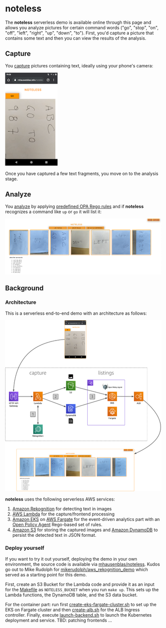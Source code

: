 # noteless

The **noteless** serverless demo is available online through this page and allows you analyze pictures for certain command words ("go", "stop", "on", "off", "left", "right", "up", "down", "to"). First, you'd capture a picture 
that contains some text and then you can view the results of the analysis.  

## Capture

You [capture](http://mhausenblas.info/noteless/capture/) pictures containing text, ideally using your phone's camera:

![screenshot capture](docs/screenshot-noteless-capture.png)

Once you have captured a few text fragments, you move on to the analysis stage.

## Analyze

You [analyze](http://mhausenblas.info/noteless/notes/) by applying [predefined OPA Rego rules](https://github.com/mhausenblas/noteless/blob/aa4c6de9749c57a3381b56777351fed6c0a3c6f0/listings/main.go#L27) and if **noteless** recognizes a command like `up` or `go` it will list it:

![screenshot analytics](docs/screenshot-noteless-analysis.png)

## Background

### Architecture

This is a serverless end-to-end demo with an architecture as follows:

![noteless architecture](docs/architecture.png)

 **noteless** uses the following serverless AWS services:

1. [Amazon Rekognition](https://aws.amazon.com/rekognition/) for detecting text in images
2. [AWS Lambda](https://aws.amazon.com/lambda/) for the capture/frontend processing
3. [Amazon EKS](https://aws.amazon.com/eks/) on [AWS Fargate](https://aws.amazon.com/fargate/) for the event-driven analytics part with an [Open Policy Agent](https://www.openpolicyagent.org/) Rego-based set of rules.
4. [Amazon S3](https://aws.amazon.com/s3/) for storing the captured images and [Amazon DynamoDB](https://aws.amazon.com/dynamodb/) to persist the detected text in JSON format.


### Deploy yourself

If you want to try it out yourself, deploying the demo in your own environment, the source code is available via [mhausenblas/noteless](https://github.com/mhausenblas/noteless). Kudos go out to Mike Rudolph for [mikerudolph/aws_rekognition_demo](https://github.com/mikerudolph/aws_rekognition_demo) which
served as a starting point for this demo.

First, create an S3 Bucket for the Lambda code and provide it as an input
for the [Makefile](https://github.com/mhausenblas/noteless/blob/master/functions/Makefile) as `NOTELESS_BUCKET` when you run `make up`. This sets up
the Lambda functions, the DynamoDB table, and the S3 data bucket.

For the container part: run first [create-eks-fargate-cluster.sh](https://github.com/mhausenblas/noteless/blob/master/listings/create-eks-fargate-cluster.sh) to set up the EKS on Fargate cluster and then [create-alb.sh](https://github.com/mhausenblas/noteless/blob/master/listings/create-alb.sh) for the ALB 
Ingress controller. Finally, execute [launch-backend.sh](https://github.com/mhausenblas/noteless/blob/master/listings/launch-backend.sh) to launch the Kubernetes deployment and service. TBD: patching frontends …